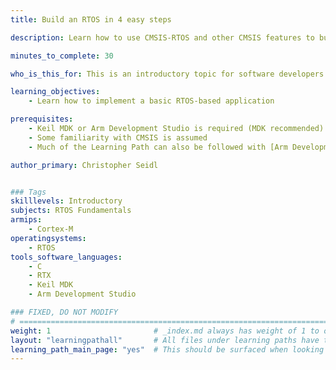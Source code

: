 ```yaml
---
title: Build an RTOS in 4 easy steps

description: Learn how to use CMSIS-RTOS and other CMSIS features to build an RTOS application using Keil-RTX

minutes_to_complete: 30

who_is_this_for: This is an introductory topic for software developers new to RTOS development.

learning_objectives: 
    - Learn how to implement a basic RTOS-based application

prerequisites:
    - Keil MDK or Arm Development Studio is required (MDK recommended)
    - Some familiarity with CMSIS is assumed
    - Much of the Learning Path can also be followed with [Arm Development Studio](/install-tools/armds). See the comments provided at end of each step where appropriate.

author_primary: Christopher Seidl 


### Tags
skilllevels: Introductory
subjects: RTOS Fundamentals
armips:
    - Cortex-M
operatingsystems:
    - RTOS
tools_software_languages:
    - C
    - RTX
    - Keil MDK
    - Arm Development Studio

### FIXED, DO NOT MODIFY
# ================================================================================
weight: 1                       # _index.md always has weight of 1 to order correctly
layout: "learningpathall"       # All files under learning paths have this same wrapper
learning_path_main_page: "yes"  # This should be surfaced when looking for related content. Only set for _index.md of learning path content.
---
```

